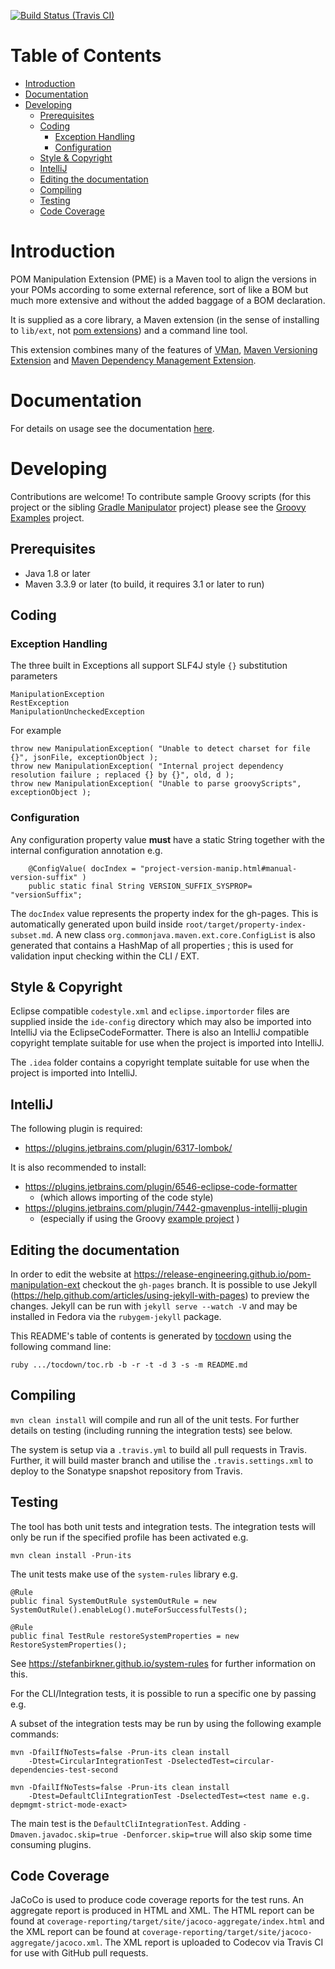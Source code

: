 

[![Build Status (Travis CI)](https://travis-ci.org/release-engineering/pom-manipulation-ext.svg?branch=master)](https://travis-ci.org/release-engineering/pom-manipulation-ext.svg?branch=master)


# Table of Contents

<!-- TocDown Begin -->
* [Introduction](#introduction)
* [Documentation](#documentation)
* [Developing](#developing)
  * [Prerequisites](#prerequisites)
  * [Coding](#coding)
    * [Exception Handling](#exception-handling)
    * [Configuration](#configuration)
  * [Style & Copyright](#style--copyright)
  * [IntelliJ](#intellij)
  * [Editing the documentation](#editing-the-documentation)
  * [Compiling](#compiling)
  * [Testing](#testing)
  * [Code Coverage](#code-coverage)
<!-- TocDown End -->


# Introduction

POM Manipulation Extension (PME) is a Maven tool to align the versions in your POMs according to some external reference, sort of like a BOM but much more extensive and without the added baggage of a BOM declaration.

It is supplied as a core library, a Maven extension (in the sense of installing to `lib/ext`, not [pom extensions](https://maven.apache.org/pom.html#Extensions)) and a command line tool.

This extension combines many of the features of [VMan](https://github.com/jdcasey/pom-version-manipulator), [Maven Versioning Extension](https://github.com/jdcasey/maven-versioning-extension) and [Maven Dependency Management Extension](https://github.com/jboss/maven-dependency-management-extension).

# Documentation

For details on usage see the documentation [here](https://release-engineering.github.io/pom-manipulation-ext).

# Developing

Contributions are welcome! To contribute sample Groovy scripts (for this project or the sibling
[Gradle Manipulator](https://github.com/project-ncl/gradle-manipulator) project) please see the
[Groovy Examples](https://github.com/project-ncl/manipulator-groovy-examples) project.

## Prerequisites

* Java 1.8 or later
* Maven 3.3.9 or later (to build, it requires 3.1 or later to run)

## Coding

### Exception Handling

The three built in Exceptions all support SLF4J style `{}` substitution parameters

    ManipulationException
    RestException
    ManipulationUncheckedException

For example

    throw new ManipulationException( "Unable to detect charset for file {}", jsonFile, exceptionObject );
    throw new ManipulationException( "Internal project dependency resolution failure ; replaced {} by {}", old, d );
    throw new ManipulationException( "Unable to parse groovyScripts", exceptionObject );

### Configuration

Any configuration property value **must** have a static String together with the internal configuration annotation e.g.
```
    @ConfigValue( docIndex = "project-version-manip.html#manual-version-suffix" )
    public static final String VERSION_SUFFIX_SYSPROP= "versionSuffix";
```
The `docIndex` value represents the property index for the gh-pages. This is automatically generated upon build inside
`root/target/property-index-subset.md`. A new class `org.commonjava.maven.ext.core.ConfigList` is also generated that contains
a HashMap of all properties ; this is used for validation input checking within the CLI /  EXT.


## Style & Copyright

Eclipse compatible `codestyle.xml` and `eclipse.importorder` files are supplied inside the `ide-config` directory which
may also be imported into IntelliJ via the EclipseCodeFormatter. There is also an IntelliJ compatible copyright template
suitable for use when the project is imported into IntelliJ.

The `.idea` folder contains a copyright template suitable for use when the project is imported into IntelliJ.

## IntelliJ

The following plugin is required:

 * https://plugins.jetbrains.com/plugin/6317-lombok/

It is also recommended to install:

 * https://plugins.jetbrains.com/plugin/6546-eclipse-code-formatter
    * (which allows importing of the code style)
 * https://plugins.jetbrains.com/plugin/7442-gmavenplus-intellij-plugin
    * (especially if using the Groovy [example project](https://github.com/project-ncl/manipulator-groovy-examples) )

## Editing the documentation

In order to edit the website at https://release-engineering.github.io/pom-manipulation-ext checkout the `gh-pages` branch.
It is possible to use Jekyll (https://help.github.com/articles/using-jekyll-with-pages) to preview the changes.
Jekyll can be run with `jekyll serve --watch -V` and may be installed in Fedora via the `rubygem-jekyll` package.

This README's table of contents is generated by [tocdown](https://github.com/dohliam/tocdown) using the following command line:

    ruby .../tocdown/toc.rb -b -r -t -d 3 -s -m README.md

## Compiling

`mvn clean install` will compile and run all of the unit tests. For further details on testing (including running the integration tests) see below.

The system is setup via a `.travis.yml` to build all pull requests in Travis. Further, it will build master branch and utilise the `.travis.settings.xml` to deploy to the Sonatype snapshot repository from Travis.

## Testing

The tool has both unit tests and integration tests. The integration tests will only be run if the specified profile has been activated e.g.

    mvn clean install -Prun-its

The unit tests make use of the `system-rules` library e.g.

    @Rule
    public final SystemOutRule systemOutRule = new SystemOutRule().enableLog().muteForSuccessfulTests();

    @Rule
    public final TestRule restoreSystemProperties = new RestoreSystemProperties();

See https://stefanbirkner.github.io/system-rules for further information on this.

For the CLI/Integration tests, it is possible to run a specific one by passing e.g.


A subset of the integration tests may be run by using the following example commands:

    mvn -DfailIfNoTests=false -Prun-its clean install
        -Dtest=CircularIntegrationTest -DselectedTest=circular-dependencies-test-second

    mvn -DfailIfNoTests=false -Prun-its clean install
        -Dtest=DefaultCliIntegrationTest -DselectedTest=<test name e.g. depmgmt-strict-mode-exact>

The main test is the `DefaultCliIntegrationTest`. Adding `-Dmaven.javadoc.skip=true -Denforcer.skip=true` will also skip some time consuming plugins.

## Code Coverage

JaCoCo is used to produce code coverage reports for the test runs. An aggregate report is produced in HTML and XML. The
HTML report can be found at `coverage-reporting/target/site/jacoco-aggregate/index.html` and the XML report can be
found at `coverage-reporting/target/site/jacoco-aggregate/jacoco.xml`. The XML report is uploaded to Codecov via Travis
CI for use with GitHub pull requests.
